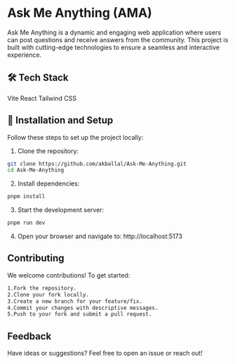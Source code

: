 # Ask Me Anything (AMA)
Ask Me Anything is a dynamic and engaging web application where users can post questions and receive answers from the community. This project is built with cutting-edge technologies to ensure a seamless and interactive experience.

## 🛠️ Tech Stack
Vite
React
Tailwind CSS

## 🚀 Installation and Setup
Follow these steps to set up the project locally:

1. Clone the repository:
```bash
git clone https://github.com/akballal/Ask-Me-Anything.git
cd Ask-Me-Anything
```
2. Install dependencies:
```bash
pnpm install
```
3. Start the development server:
```bash
pnpm run dev
```
4. Open your browser and navigate to: http://localhost:5173



## Contributing
We welcome contributions! To get started:
```bash
1.Fork the repository.
2.Clone your fork locally.
3.Create a new branch for your feature/fix.
4.Commit your changes with descriptive messages.
5.Push to your fork and submit a pull request.
```

## Feedback
Have ideas or suggestions? Feel free to open an issue or reach out!